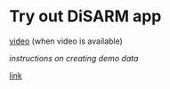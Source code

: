 # Try out DiSARM app

[video]() (when video is available)

_instructions on creating demo data_

[link](https://demo-app.disarm.io)
